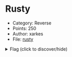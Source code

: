 # Rusty

* Category: Reverse
* Points: 250
* Author: xarkes
* File: [rusty](./rusty)

<details>
    <summary>Flag (click to discover/hide)</summary>
    <p>GH18{I am not so rusty!}</p>
</details>
